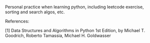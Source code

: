 Personal practice when learning python, including leetcode exercise, sorting and search algos, etc.


References:

[1] Data Structures and Algorithms in Python 1st Edition, by Michael T. Goodrich, Roberto Tamassia, Michael H. Goldwasser


